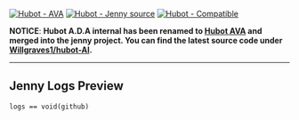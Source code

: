 [![Hubot - AVA](https://img.shields.io/badge/Hubot-AVA-2ea44f)](https://)
[![Hubot - Jenny source](https://img.shields.io/badge/Hubot-Jenny_source-purple)](https://github.com/Willgraves1/Jenny-AI)
[![Hubot - Compatible](https://img.shields.io/badge/Hubot-Compatible-Success)](https://github.com/Willgraves1/Hubot-AI)

**NOTICE**: **Hubot A.D.A internal has been renamed to [Hubot AVA](http://sSam-and-Will-Programming.github.io/hubot/AVA.html) and merged into the jenny project. You can find the latest source code under [Willgraves1/hubot-AI](https://github.com/Willgraves1/hubot-AI).**

-----
## Jenny Logs Preview

```HubotAI 2023-02-16
logs == void(github)
```
